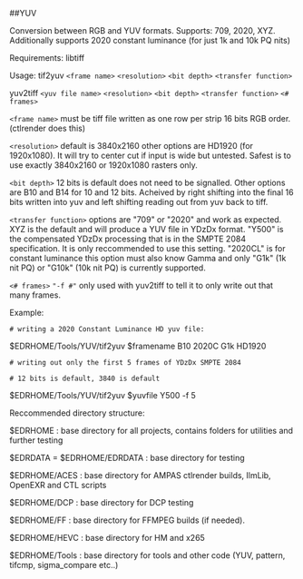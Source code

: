 ##YUV


Conversion between RGB and YUV formats. Supports: 709, 2020, XYZ.  Additionally supports 2020 constant luminance (for just 1k and 10k PQ nits)

Requirements: libtiff

Usage: 
tif2yuv  `<frame name>`  `<resolution>`  `<bit depth>`  `<transfer function>`


yuv2tiff `<yuv file name>` `<resolution>` `<bit depth>` `<transfer function>` `<# frames>`

`<frame name>` must be tiff file written as one row per strip 16 bits RGB order. (ctlrender does this)

`<resolution>` default is 3840x2160 other options are HD1920 (for 1920x1080).  It will try to center cut if input is wide but untested. Safest is to use exactly 3840x2160 or 1920x1080 rasters only.

`<bit depth>` 12 bits is default does not need to be signalled. Other options are B10 and B14 for 10 and 12 bits. Acheived by right shifting into the final 16 bits written into yuv and left shifting reading out from yuv back to tiff.

`<transfer function>` options are "709" or "2020" and work as expected. XYZ is the default and will produce a YUV file in YDzDx format. "Y500" is the compensated YDzDx processing that is in the SMPTE 2084 specification. It is only reccommended to use this setting.
"2020CL" is for constant luminance this option must also know Gamma and only "G1k" (1k nit PQ) or "G10k" (10k nit PQ) is currently supported.

`<# frames>` `"-f #"`  only used with yuv2tiff to tell it to only write out that many frames.

Example:

`# writing a 2020 Constant Luminance HD yuv file:`

$EDRHOME/Tools/YUV/tif2yuv $framename B10 2020C G1k HD1920


`# writing out only the first 5 frames of YDzDx SMPTE 2084`

`# 12 bits is default, 3840 is default`

$EDRHOME/Tools/YUV/tif2yuv $yuvfile Y500 -f 5



Reccommended directory structure:

$EDRHOME : base directory for all projects, contains folders for utilities and further testing

$EDRDATA = $EDRHOME/EDRDATA : base directory for testing

$EDRHOME/ACES : base directory for AMPAS ctlrender builds, IlmLib, OpenEXR and CTL scripts

$EDRHOME/DCP : base directory for DCP testing

$EDRHOME/FF : base directory for FFMPEG builds (if needed).

$EDRHOME/HEVC : base directory for HM and x265

$EDRHOME/Tools : base directory for tools and other code (YUV, pattern, tifcmp, sigma_compare etc..)



